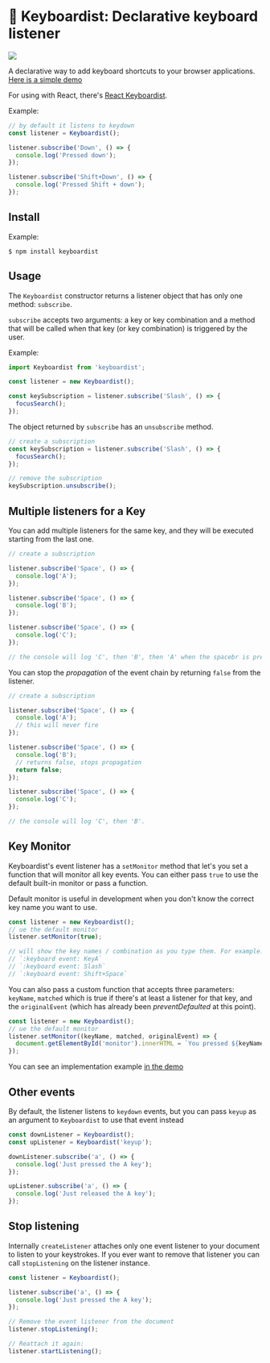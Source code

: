 # 🎹 Keyboardist: Declarative keyboard listener

![](assets/cover.png)

A declarative way to add keyboard shortcuts to your browser applications.
[Here is a simple demo](https://soska.github.io/keyboardist.js/docs/index.html)

For using with React, there's
[React Keyboardist](https://github.com/soska/react-keyboardist).

Example:

```javascript
// by default it listens to keydown
const listener = Keyboardist();

listener.subscribe('Down', () => {
  console.log('Pressed down');
});

listener.subscribe('Shift+Down', () => {
  console.log('Pressed Shift + down');
});
```

## Install

Example:

```
$ npm install keyboardist
```

## Usage

The `Keyboardist` constructor returns a listener object that has only one method:
`subscribe`.

`subscribe` accepts two arguments: a key or key combination and a method that
will be called when that key (or key combination) is triggered by the user.

Example:

```javascript
import Keyboardist from 'keyboardist';

const listener = new Keyboardist();

const keySubscription = listener.subscribe('Slash', () => {
  focusSearch();
});
```

The object returned by `subscribe` has an `unsubscribe` method.

```javascript
// create a subscription
const keySubscription = listener.subscribe('Slash', () => {
  focusSearch();
});

// remove the subscription
keySubscription.unsubscribe();
```

## Multiple listeners for a Key

You can add multiple listeners for the same key, and they will be executed
starting from the last one.

```javascript
// create a subscription

listener.subscribe('Space', () => {
  console.log('A');
});

listener.subscribe('Space', () => {
  console.log('B');
});

listener.subscribe('Space', () => {
  console.log('C');
});

// the console will log 'C', then 'B', then 'A' when the spacebr is pressed.
```

You can stop the _propagation_ of the event chain by returning `false` from the
listener.

```javascript
// create a subscription

listener.subscribe('Space', () => {
  console.log('A');
  // this will never fire
});

listener.subscribe('Space', () => {
  console.log('B');
  // returns false, stops propagation
  return false;
});

listener.subscribe('Space', () => {
  console.log('C');
});

// the console will log 'C', then 'B'.
```

## Key Monitor

Keyboardist's event listener has a `setMonitor` method that let's you set a
function that will monitor all key events. You can either pass `true` to use the
default built-in monitor or pass a function.

Default monitor is useful in development when you don't know the correct key
name you want to use.

```javascript
const listener = new Keyboardist();
// ue the default monitor
listener.setMonitor(true);

// will show the key names / combination as you type them. For example:
// `:keyboard event: KeyA`
// `:keyboard event: Slash`
// `:keyboard event: Shift+Space`
```

You can also pass a custom function that accepts three parameters: `keyName`,
`matched` which is true if there's at least a listener for that key, and the
`originalEvent` (which has already been _preventDefaulted_ at this point).

```javascript
const listener = new Keyboardist();
// ue the default monitor
listener.setMonitor((keyName, matched, originalEvent) => {
  document.getElementById('monitor').innerHTML = `You pressed ${keyName}`;
});
```

You can see an implementation example
[in the demo](https://soska.github.io/keyboardist.js/docs/index.html)

## Other events

By default, the listener listens to `keydown` events, but you can pass `keyup`
as an argument to `Keyboardist` to use that event instead

```javascript
const downListener = Keyboardist();
const upListener = Keyboardist('keyup');

downListener.subscribe('a', () => {
  console.log('Just pressed the A key');
});

upListener.subscribe('a', () => {
  console.log('Just released the A key');
});
```

## Stop listening

Internally `createListener` attaches only one event listener to your document to listen to your keystrokes. If you ever want to remove that listener you can call `stopListening` on the listener instance.

```javascript
const listener = Keyboardist();

listener.subscribe('a', () => {
  console.log('Just pressed the A key');
});

// Remove the event listener from the document
listener.stopListening();

// Reattach it again:
listener.startListening();


```